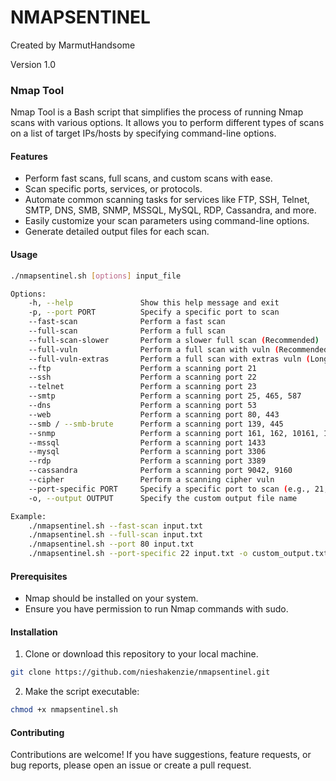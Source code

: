 # NMAPSENTINEL

Created by MarmutHandsome

Version 1.0



### Nmap Tool

Nmap Tool is a Bash script that simplifies the process of running Nmap scans with various options. It allows you to perform different types of scans on a list of target IPs/hosts by specifying command-line options.

#### Features

- Perform fast scans, full scans, and custom scans with ease.
- Scan specific ports, services, or protocols.
- Automate common scanning tasks for services like FTP, SSH, Telnet, SMTP, DNS, SMB, SNMP, MSSQL, MySQL, RDP, Cassandra, and more.
- Easily customize your scan parameters using command-line options.
- Generate detailed output files for each scan.

#### Usage

```bash
./nmapsentinel.sh [options] input_file

Options:
    -h, --help               Show this help message and exit
    -p, --port PORT          Specify a specific port to scan
    --fast-scan              Perform a fast scan
    --full-scan              Perform a full scan
    --full-scan-slower       Perform a slower full scan (Recommended)
    --full-vuln              Perform a full scan with vuln (Recommended)
    --full-vuln-extras       Perform a full scan with extras vuln (Long Time)
    --ftp                    Perform a scanning port 21
    --ssh                    Perform a scanning port 22
    --telnet                 Perform a scanning port 23
    --smtp                   Perform a scanning port 25, 465, 587
    --dns                    Perform a scanning port 53
    --web                    Perform a scanning port 80, 443
    --smb / --smb-brute      Perform a scanning port 139, 445
    --snmp                   Perform a scanning port 161, 162, 10161, 10162
    --mssql                  Perform a scanning port 1433
    --mysql                  Perform a scanning port 3306
    --rdp                    Perform a scanning port 3389
    --cassandra              Perform a scanning port 9042, 9160
    --cipher                 Perform a scanning cipher vuln
    --port-specific PORT     Specify a specific port to scan (e.g., 21, 22, 23, etc.)
    -o, --output OUTPUT      Specify the custom output file name

Example:
    ./nmapsentinel.sh --fast-scan input.txt
    ./nmapsentinel.sh --full-scan input.txt
    ./nmapsentinel.sh --port 80 input.txt
    ./nmapsentinel.sh --port-specific 22 input.txt -o custom_output.txt
```

#### Prerequisites

- Nmap should be installed on your system.
- Ensure you have permission to run Nmap commands with sudo.

#### Installation

1. Clone or download this repository to your local machine.

```bash
git clone https://github.com/nieshakenzie/nmapsentinel.git
```

2. Make the script executable:

```bash
chmod +x nmapsentinel.sh
```

#### Contributing

Contributions are welcome! If you have suggestions, feature requests, or bug reports, please open an issue or create a pull request.

